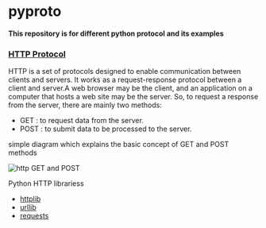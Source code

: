 # pyproto

**This repository is for different python protocol and its examples** 

### [HTTP Protocol](https://www.geeksforgeeks.org/get-post-requests-using-python/)
HTTP is a set of protocols designed to enable communication between clients and servers. It works as a request-response         protocol between a client and server.A web browser may be the client, and an application on a computer that hosts a web site may be the server.
So, to request a response from the server, there are mainly two methods:
 - GET : to request data from the server.
 - POST : to submit data to be processed to the server.

simple diagram which explains the basic concept of GET and POST methods

![http GET and POST](https://contribute.geeksforgeeks.org/wp-content/uploads/getpostRequest.png)

Python HTTP librariess

 - [httplib](https://docs.python.org/2/library/httplib.html)
 - [urllib](https://docs.python.org/2/library/urllib.html)
 - [requests](http://docs.python-requests.org/en/master/)
